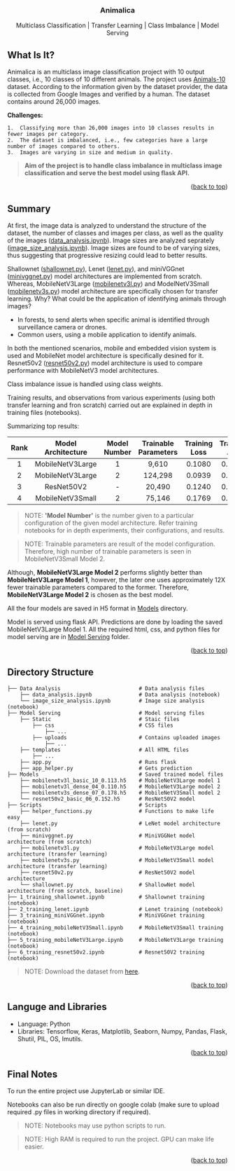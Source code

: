 <!-- PROJECT NAME -->

<br />
<div align="center">
  <h3 align="center">Animalica</h3>
  <p align="center">
    Multiclass Classification | Transfer Learning | Class Imbalance | Model Serving
    
  </p>
</div>

<!-- ABOUT PROJECT -->
## What Is It?
Animalica is an multiclass image classification project with 10 output classes, i.e., 10 classes of 10 different animals. The project uses <a href="https://www.kaggle.com/datasets/alessiocorrado99/animals10">Animals-10</a> dataset. According to the information given by the dataset provider, the data is collected from Google Images and verified by a human. The dataset contains around 26,000 images.

<b>Challenges:</b>

    1.  Classifying more than 26,000 images into 10 classes results in fewer images per category.
    2.  The dataset is imbalanced, i.e., few categories have a large number of images compared to others.
    3.  Images are varying in size and medium in quality.


> <b>Aim of the project is to handle class imbalance in multiclass image classification and serve the best model using flask API.</b>

<p align="right">(<a href="#top">back to top</a>)</p>


<!-- PROJECT SUMMARY -->
## Summary
At first, the image data is analyzed to understand the structure of the dataset, the number of classes and images per class, as well as the quality of the images (<a href="Data Analysis/data_analysis.ipynb">data_analysis.ipynb</a>). Image sizes are analyzed seprately (<a href="Data Analysis/image_size_analysis.ipynb">image_size_analysis.ipynb</a>). Image sizes are found to be of varying sizes, thus suggesting that progressive resizing could lead to better results. 

Shallownet (<a href="Scripts/shallownet.py">shallownet.py</a>), Lenet (<a href="Scripts/lenet.py">lenet.py</a>), and miniVGGnet (<a href="Scripts/minivggnet.py">minivggnet.py</a>) model architectures are implemented from scratch. Whereas, MobileNetV3Large (<a href="Scripts/mobilenetv3l.py">mobilenetv3l.py</a>) and ModelNetV3Small (<a href="Scripts/mobilenetv3s.py">mobilenetv3s.py</a>) model architecture are specifically chosen for transfer learning. Why? What could be the application of identifying animals through images?
*   In forests, to send alerts when specific animal is identified through surveillance camera or drones.
*   Common users, using a mobile application to identify animals.

In both the mentioned scenarios, mobile and embedded vision system is used and MobileNet model architecture is specifically desined for it.
Resnet50v2 (<a href="Scripts/resnet50v2.py">resnet50v2.py</a>) model architecture is used to compare performance with MobileNetV3 model architectures.

Class imbalance issue is handled using class weights.

Training results, and observations from various experiments (using both transfer learning and fron scratch) carried out are explained in depth in training files (notebooks).

Summarizing top results:

<div align="center">

Rank | Model Architecture | Model Number | Trainable Parameters | Training Loss | Training Acc | Validation Loss | Validation Acc
:---: | :------------------------------------------------------------: | :-------: | :-------: | :-------: | :-------: | :-------: | :-------:
1 | MobileNetV3Large | 1 | 9,610 | 0.1080 | 0.9818 | 0.1134 | 0.9716 
2 | MobileNetV3Large | 2 | 124,298 | 0.0939 | 0.9842 | 0.1100 | 0.9731
3 | ResNet50V2       | - | 20,490 | 0.1240 | 0.9780 | 0.1517 | 0.9593 
4 | MobileNetV3Small | 2 | 75,146 | 0.1769 | 0.9687 | 0.1780 | 0.9459 

</div>

> NOTE: <b>'Model Number'</b> is the number given to a particular configuration of the given model architecture. Refer training notebooks for in depth experiments, their configurations, and results.

> NOTE: Trainable parameters are result of the model configuration. Therefore, high number of trainable parameters is seen in MobileNetV3Small Model 2.

Although, <b>MobileNetV3Large Model 2</b> performs slightly better than <b>MobileNetV3Large Model 1</b>, however, the later one uses approximately 12X fewer trainable parameters compared to the former. Therefore, <b>MobileNetV3Large Model 2</b> is chosen as the best model.

All the four models are saved in H5 format in <a href="Models">Models</a> directory.

Model is served using flask API. Predictions are done by loading the saved MobileNetV3Large Model 1. All the required html, css, and python files for model serving are in <a href="Model Serving">Model Serving</a> folder.


<p align="right">(<a href="#top">back to top</a>)</p>


<!-- Project Directory Structure -->
## Directory Structure
```
├── Data Analysis                         # Data analysis files
    ├── data_analysis.ipynb               # Data analysis (notebook) 
    └── image_size_analysis.ipynb         # Image size analysis (notebook)
├── Model Serving                         # Model serving files
    ├── Static                            # Staic files
        ├── css                           # CSS files
            ├── ...      
        ├── uploads                       # Contains uploaded images
            ├── ...      
    ├── templates                         # All HTML files
        ├── ...                           
    ├── app.py                            # Runs flask
    ├── app_helper.py                     # Gets prediction 
├── Models                                # Saved trained model files
    ├── mobilenetv3l_basic_10_0.113.h5    # MobileNetV3Large model 1 
    ├── mobilenetv3l_dense_04_0.110.h5    # MobileNetV3Large model 2
    ├── mobilenetv3s_dense_07_0.178.h5    # MobileNetV3Small model 2
    └── resnet50v2_basic_06_0.152.h5      # ResNet50V2 model
├── Scripts                               # Scripts 
    ├── helper_functions.py               # Functions to make life easy
    ├── lenet.py                          # LeNet model architecture (from scratch)
    ├── minivggnet.py                     # MiniVGGNet model architecture (from scratch)
    ├── mobilenetv3l.py                   # MobileNetV3Large model architecture (transfer learning)
    ├── mobilenetv3s.py                   # MobileNetV3Small model architecture (transfer learning)
    ├── resnet50v2.py                     # ResNet50V2 model architecture
    └── shallownet.py                     # ShallowNet model architecture (from scratch, baseline)
├── 1_training_shallownet.ipynb           # Shallownet training (notebook) 
├── 2_training_lenet.ipynb                # Lenet training (notebook)
├── 3_training_miniVGGnet.ipynb           # MiniVGGnet training (notebook)
├── 4_training_mobileNetV3Small.ipynb     # MobileNetV3Small training (notebook)
├── 5_training_mobileNetV3Large.ipynb     # MobileNetV3Large training (notebook)
├── 6_training_resnet50v2.ipynb           # Resnet50V2 training (notebook)
```
> NOTE: Download the dataset from <a href="https://www.kaggle.com/datasets/alessiocorrado99/animals10">here</a>.
<p align="right">(<a href="#top">back to top</a>)</p>


<!-- Tools and Libraries used -->
## Languge and Libraries

*   Language: Python
*   Libraries: Tensorflow, Keras, Matplotlib, Seaborn, Numpy, Pandas, Flask, Shutil, PIL, OS, Imutils.

<p align="right">(<a href="#top">back to top</a>)</p>

<!-- Final Notes -->
## Final Notes
To run the entire project use JupyterLab or similar IDE.

Notebooks can also be run directly on google colab (make sure to upload required .py files in working directory if required).

> NOTE: Notebooks may use python scripts to run.

> NOTE: High RAM is required to run the project. GPU can make life easier.

<p align="right">(<a href="#top">back to top</a>)</p>
